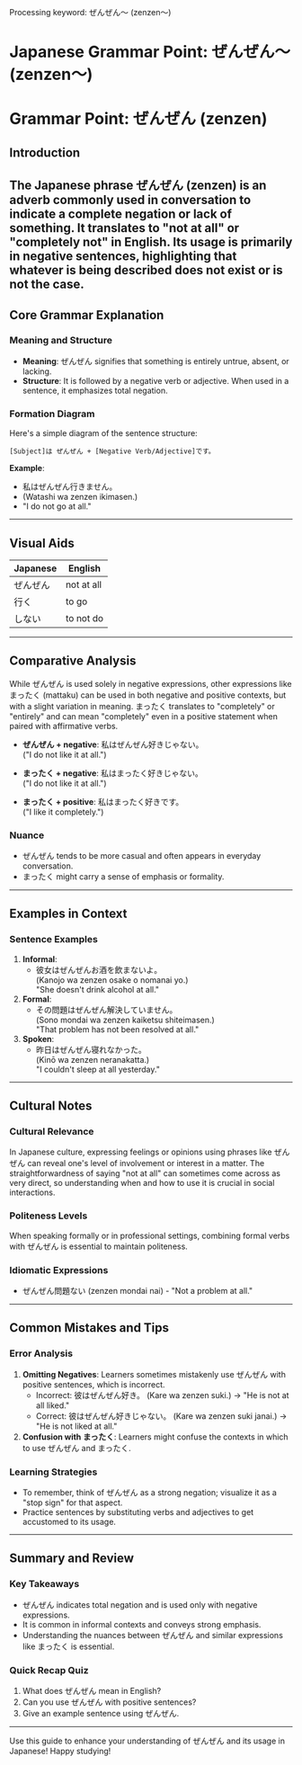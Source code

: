 Processing keyword: ぜんぜん～ (zenzen～)
# Japanese Grammar Point: ぜんぜん～ (zenzen～)
# Grammar Point: ぜんぜん (zenzen)
## Introduction
The Japanese phrase ぜんぜん (zenzen) is an adverb commonly used in conversation to indicate a complete negation or lack of something. It translates to "not at all" or "completely not" in English. Its usage is primarily in negative sentences, highlighting that whatever is being described does not exist or is not the case.
---
## Core Grammar Explanation
### Meaning and Structure
- **Meaning**: ぜんぜん signifies that something is entirely untrue, absent, or lacking.
- **Structure**: It is followed by a negative verb or adjective. When used in a sentence, it emphasizes total negation.
### Formation Diagram
Here's a simple diagram of the sentence structure:
```
[Subject]は ぜんぜん + [Negative Verb/Adjective]です。
```
**Example**:
- 私はぜんぜん行きません。 
- (Watashi wa zenzen ikimasen.)
- "I do not go at all."
---
## Visual Aids
| Japanese | English           |
|----------|-------------------|
| ぜんぜん | not at all        |
| 行く     | to go             |
| しない   | to not do         |
---
## Comparative Analysis
While ぜんぜん is used solely in negative expressions, other expressions like まったく (mattaku) can be used in both negative and positive contexts, but with a slight variation in meaning. まったく translates to "completely" or "entirely" and can mean "completely" even in a positive statement when paired with affirmative verbs.
- **ぜんぜん + negative**: 私はぜんぜん好きじゃない。  
    ("I do not like it at all.")
  
- **まったく + negative**: 私はまったく好きじゃない。  
    ("I do not like it at all.")
  
- **まったく + positive**: 私はまったく好きです。  
    ("I like it completely.")
### Nuance
- ぜんぜん tends to be more casual and often appears in everyday conversation. 
- まったく might carry a sense of emphasis or formality.
---
## Examples in Context
### Sentence Examples
1. **Informal**: 
   - 彼女はぜんぜんお酒を飲まないよ。  
     (Kanojo wa zenzen osake o nomanai yo.)  
     "She doesn't drink alcohol at all."
2. **Formal**: 
   - その問題はぜんぜん解決していません。  
     (Sono mondai wa zenzen kaiketsu shiteimasen.)  
     "That problem has not been resolved at all."
3. **Spoken**: 
   - 昨日はぜんぜん寝れなかった。  
     (Kinō wa zenzen neranakatta.)  
     "I couldn't sleep at all yesterday."
---
## Cultural Notes
### Cultural Relevance
In Japanese culture, expressing feelings or opinions using phrases like ぜんぜん can reveal one's level of involvement or interest in a matter. The straightforwardness of saying "not at all" can sometimes come across as very direct, so understanding when and how to use it is crucial in social interactions.
### Politeness Levels
When speaking formally or in professional settings, combining formal verbs with ぜんぜん is essential to maintain politeness. 
### Idiomatic Expressions
- ぜんぜん問題ない (zenzen mondai nai) - "Not a problem at all."
---
## Common Mistakes and Tips
### Error Analysis
1. **Omitting Negatives**: Learners sometimes mistakenly use ぜんぜん with positive sentences, which is incorrect.
   - Incorrect: 彼はぜんぜん好き。 (Kare wa zenzen suki.) → "He is not at all liked."
   - Correct: 彼はぜんぜん好きじゃない。 (Kare wa zenzen suki janai.) → "He is not liked at all."
2. **Confusion with まったく**: Learners might confuse the contexts in which to use ぜんぜん and まったく.
### Learning Strategies
- To remember, think of ぜんぜん as a strong negation; visualize it as a "stop sign" for that aspect.
- Practice sentences by substituting verbs and adjectives to get accustomed to its usage.
---
## Summary and Review
### Key Takeaways
- ぜんぜん indicates total negation and is used only with negative expressions.
- It is common in informal contexts and conveys strong emphasis.
- Understanding the nuances between ぜんぜん and similar expressions like まったく is essential.
### Quick Recap Quiz
1. What does ぜんぜん mean in English?
2. Can you use ぜんぜん with positive sentences?
3. Give an example sentence using ぜんぜん. 
---
Use this guide to enhance your understanding of ぜんぜん and its usage in Japanese! Happy studying!
